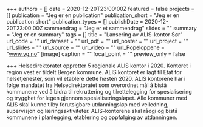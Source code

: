 +++
authors = []
date = 2020-12-20T23:00:00Z
featured = false
projects = []
publication = "Jeg er en publication"
publication_short = "Jeg er en publication short"
publication_types = []
publishDate = 2020-12-20T23:00:00Z
sammendrag = "Jeg er et sammendrag"
slides = ""
summary = "Jeg er en summary"
tags = []
title = "Lansering av ALIS-kontor Sør"
url_code = ""
url_dataset = ""
url_pdf = ""
url_poster = ""
url_project = ""
url_slides = ""
url_source = ""
url_video = ""
url_Popeloppene = "www.vg.no"
[image]
caption = ""
focal_point = ""
preview_only = false


+++
Helsedirektoratet oppretter 5 regionale ALIS kontor i 2020. Kontoret i region vest er tildelt Bergen kommune. ALIS kontoret er lagt til Etat for helsetjenester, som vil etablere dette høsten 2020. ALIS kontorene har i følge mandatet fra Helsedirektoratet som overordnet mål å bistå kommunene ved å bidra til rekruttering og tilrettelegging for spesialisering og trygghet for legen gjennom spesialiseringsløpet. Alle kommuner med ALIS skal kunne tilby forutsigbare utdanningsløp med veiledning, supervisjon og læringsaktiviteter. ALIS-kontorene skal rådgi og bistå kommunene i planlegging, etablering og oppfølging av utdanningen.